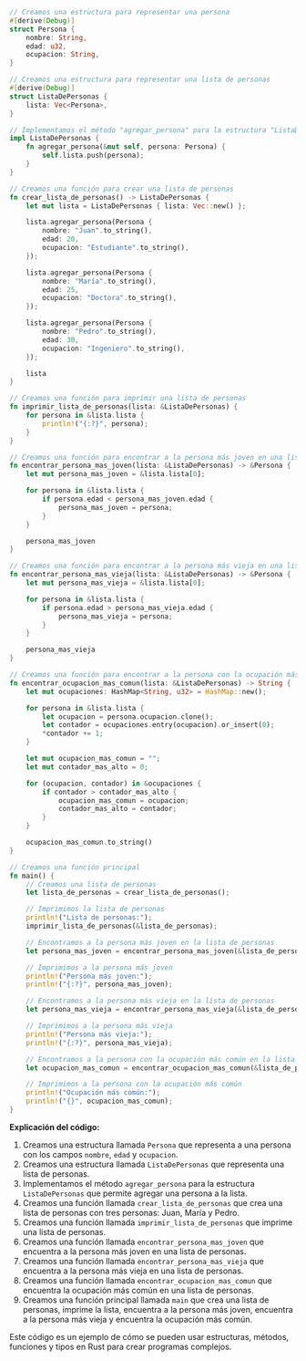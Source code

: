 ```rust
// Creamos una estructura para representar una persona
#[derive(Debug)]
struct Persona {
    nombre: String,
    edad: u32,
    ocupacion: String,
}

// Creamos una estructura para representar una lista de personas
#[derive(Debug)]
struct ListaDePersonas {
    lista: Vec<Persona>,
}

// Implementamos el método "agregar_persona" para la estructura "ListaDePersonas"
impl ListaDePersonas {
    fn agregar_persona(&mut self, persona: Persona) {
        self.lista.push(persona);
    }
}

// Creamos una función para crear una lista de personas
fn crear_lista_de_personas() -> ListaDePersonas {
    let mut lista = ListaDePersonas { lista: Vec::new() };

    lista.agregar_persona(Persona {
        nombre: "Juan".to_string(),
        edad: 20,
        ocupacion: "Estudiante".to_string(),
    });

    lista.agregar_persona(Persona {
        nombre: "María".to_string(),
        edad: 25,
        ocupacion: "Doctora".to_string(),
    });

    lista.agregar_persona(Persona {
        nombre: "Pedro".to_string(),
        edad: 30,
        ocupacion: "Ingeniero".to_string(),
    });

    lista
}

// Creamos una función para imprimir una lista de personas
fn imprimir_lista_de_personas(lista: &ListaDePersonas) {
    for persona in &lista.lista {
        println!("{:?}", persona);
    }
}

// Creamos una función para encontrar a la persona más joven en una lista de personas
fn encontrar_persona_mas_joven(lista: &ListaDePersonas) -> &Persona {
    let mut persona_mas_joven = &lista.lista[0];

    for persona in &lista.lista {
        if persona.edad < persona_mas_joven.edad {
            persona_mas_joven = persona;
        }
    }

    persona_mas_joven
}

// Creamos una función para encontrar a la persona más vieja en una lista de personas
fn encontrar_persona_mas_vieja(lista: &ListaDePersonas) -> &Persona {
    let mut persona_mas_vieja = &lista.lista[0];

    for persona in &lista.lista {
        if persona.edad > persona_mas_vieja.edad {
            persona_mas_vieja = persona;
        }
    }

    persona_mas_vieja
}

// Creamos una función para encontrar a la persona con la ocupación más común en una lista de personas
fn encontrar_ocupacion_mas_comun(lista: &ListaDePersonas) -> String {
    let mut ocupaciones: HashMap<String, u32> = HashMap::new();

    for persona in &lista.lista {
        let ocupacion = persona.ocupacion.clone();
        let contador = ocupaciones.entry(ocupacion).or_insert(0);
        *contador += 1;
    }

    let mut ocupacion_mas_comun = "";
    let mut contador_mas_alto = 0;

    for (ocupacion, contador) in &ocupaciones {
        if contador > contador_mas_alto {
            ocupacion_mas_comun = ocupacion;
            contador_mas_alto = contador;
        }
    }

    ocupacion_mas_comun.to_string()
}

// Creamos una función principal
fn main() {
    // Creamos una lista de personas
    let lista_de_personas = crear_lista_de_personas();

    // Imprimimos la lista de personas
    println!("Lista de personas:");
    imprimir_lista_de_personas(&lista_de_personas);

    // Encontramos a la persona más joven en la lista de personas
    let persona_mas_joven = encontrar_persona_mas_joven(&lista_de_personas);

    // Imprimimos a la persona más joven
    println!("Persona más joven:");
    println!("{:?}", persona_mas_joven);

    // Encontramos a la persona más vieja en la lista de personas
    let persona_mas_vieja = encontrar_persona_mas_vieja(&lista_de_personas);

    // Imprimimos a la persona más vieja
    println!("Persona más vieja:");
    println!("{:?}", persona_mas_vieja);

    // Encontramos a la persona con la ocupación más común en la lista de personas
    let ocupacion_mas_comun = encontrar_ocupacion_mas_comun(&lista_de_personas);

    // Imprimimos a la persona con la ocupación más común
    println!("Ocupación más común:");
    println!("{}", ocupacion_mas_comun);
}
```

**Explicación del código:**

1. Creamos una estructura llamada `Persona` que representa a una persona con los campos `nombre`, `edad` y `ocupacion`.
2. Creamos una estructura llamada `ListaDePersonas` que representa una lista de personas.
3. Implementamos el método `agregar_persona` para la estructura `ListaDePersonas` que permite agregar una persona a la lista.
4. Creamos una función llamada `crear_lista_de_personas` que crea una lista de personas con tres personas: Juan, María y Pedro.
5. Creamos una función llamada `imprimir_lista_de_personas` que imprime una lista de personas.
6. Creamos una función llamada `encontrar_persona_mas_joven` que encuentra a la persona más joven en una lista de personas.
7. Creamos una función llamada `encontrar_persona_mas_vieja` que encuentra a la persona más vieja en una lista de personas.
8. Creamos una función llamada `encontrar_ocupacion_mas_comun` que encuentra la ocupación más común en una lista de personas.
9. Creamos una función principal llamada `main` que crea una lista de personas, imprime la lista, encuentra a la persona más joven, encuentra a la persona más vieja y encuentra la ocupación más común.

Este código es un ejemplo de cómo se pueden usar estructuras, métodos, funciones y tipos en Rust para crear programas complejos.